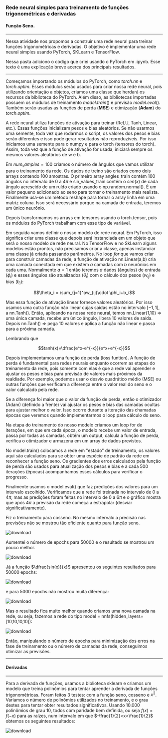 ### Rede neural simples para treinamento de funções trigonométricas e derivadas
#### Função Seno.
---

Nessa atividade nos propomos a construir uma rede neural para treinar funções trigonométricas e derivadas. O objetivo é implementar uma rede neural simples usando PyTorch, SKLearn
e TensorFlow.

Nessa pasta adiciono o código que criei usando o PyTorch em .ipynb. Esse texto é uma explicação breve acerca dos principais resultados.

---

Começamos importando os módulos do PyTorch, como $torch.nn$ e $torch.optim$. Esses módulos serão usados para criar nossa rede neural, pois utilizando orientação a objetos,
criamos uma classe que herdará os recursos da biblioteca do PyTorch. Além disso, as bibliotecas importadas possuem os módulos de treinamento $model.train()$ e previsão $model.eval()$.
Também serão usadas as funções de perda (**MSE**) e otimização (**Adam**) do $torch.optim$.

A rede neural utiliza funções de ativação para treinar (ReLU, Tanh, Linear, etc.). Essas funções inicializam pesos e bias aleatórios.
Se não usarmos uma semente, toda vez que rodarmos o script, os valores dos pesos e bias serão diferentes e isso pode gerar resultados não reproduzíveis.
Por isso iniciamos uma semente para o numpy e para o torch (tensores do torch). Assim, toda vez que a função de ativação for usada, iniciará sempre os mesmos valores aleatórios de w e b.

Em $num_samples=100$ criamos o número de ângulos que vamos utilizar para o treinamento da rede. Os dados de treino são criados como dois arrays contendo 100 amostras. O primeiro array
angles_train contém 100 ângulos no intervalo de $0$ a $4\pi$ e sin_values_train contém o $sen(x)$ de cada ângulo acrescido de um ruído criado usando o np.random.normal(). É um valor pequeno
adicionado ao seno para tornar o treinamento mais realista. Finalmente usa-se um método reshape para tornar o array linha em uma matriz coluna. Isso será necessário porque na camada
de entrada, teremos um único neurônio.

Depois transformamos os arrays em tensores usando o torch.tensor, pois os módulos do PyTorch trabalham com esse tipo de variável.

Em seguida vamos definir o nosso modelo de rede neural. Em PyTorch, isso significa criar uma classe que depois será instanciada em um objeto que será o nosso modelo de rede neural.
No TensorFlow e no SkLearn alguns modelos estão prontos, não precisamos criar a classe, apenas instanciar uma classe já criada passando parâmetros. No loop $for$ que vamos criar para
construir camadas da rede, a função de ativação nn.Linear(a,b) cria uma camada conectada em que existem $a$ camadas com $b$ neurônios em cada uma.
Normalmente $a=1$ então teremos $a$ dados (ângulos) de entrada ($\phi_i$) e esses ângulos são atualizados ($\theta_i$) com o cálculo dos pesos ($w_{ij}$) e bias ($b_i$):

$$\theta_i = \sum_{j=1}^aw_{ij}\cdot \phi_i+b_i$$

Mas essa função de ativação linear fornece valores aleatórios. Por isso usamos uma outra função não linear cujas saídas estão no intervalo $[-1,1]$, a nn.Tanh(). Então,
aplicando na nossa rede neural, temos nn.Linear(1,10) $\Rightarrow$ uma única camada, recebe um único ângulo, libera 10 valores de saída. Depois nn.Tanh() $\Rightarrow$ pega 10 valores e aplica a função não linear e passa para a próxima camada.

Lembrando que

$$tanh(x)=\dfrac{e^x-e^{-x}}{e^x+e^{-x}}$$

Depois implementamos uma função de perda (loss funtion). A função de perda é fundamental para redes neurais enquanto ocorrem as etapas do treinamento da rede, pois somente com elas é que a rede vai aprender e ajustar
os pesos e bias para previsão de valores mais próximos da realdiade. Por exemplo, podemos usar o desvio quadrático médio (MSE) ou outras funções que verificam a diferença entre o valor real do seno e o valor
calculado pela rede.

Se a diferença foi maior que o valor da função de perda, então o otimizador (Adam) (definido a frente) vai ajustar os pesos e bias das camadas ocultas para ajustar melhor o valor.
Isso ocorre durante a iteração das chamadas épocas que veremos quando implementarmos o loop para cálculo do seno.

Na etapa do treinamento do nosso modelo criamos um loop for de iterações, em que em cada época, o modelo recebe um valor de entrada, passa por todas as camadas, obtém um output,
calcula a função de perda, verifica o otimizador e armazena em um array de dados previstos.

No model.train() colocamos a rede em "estado" de treinamento, os valores aqui são calculados para se obter uma espécie de padrão da rede em reconhecer a função seno. Os gradientes dos
erros calculados pela função de perda são usados para atualização dos pesos e bias e a cada $500$ iterações (épocas) acompanhamos esses cálculos para verificar o progresso.

Finalmente usamos o model.eval() que faz predições dos valores para um intervalo escolhido. Verificamos que a rede foi treinada no intervalo de $0$ a $4\pi$, mas as predições foram
feitas no intervalo de $0$ a $6\pi$ e o gráfico mostra que após $4\pi$ a previsão da rede começa a estrapolar (desviar significativamente).

Fiz o treinamento para cosseno. No mesmo intervalo a precisão nas previsões não se mostrou tão eficiente quanto para função seno.

![download](https://github.com/user-attachments/assets/5a51dcb8-1b59-4016-b35a-18499e5804bc)

Aumentei o número de epochs para $50000$ e o resultado se mostrou um pouco melhor.

![download](https://github.com/user-attachments/assets/266cb515-0b21-406c-81ef-b92c774fdabd)

Já a função $\dfrac{sin(x)}{x}$ apresentou os seguintes resultados para $50000$ epochs:

![download](https://github.com/user-attachments/assets/b4858b55-6af5-4641-a377-2451567d66d3)

e para $5000$ epochs não mostrou muita diferença:

![download](https://github.com/user-attachments/assets/c8123e10-6c12-428f-8020-35325a953ca3)

Mas o resultado fica muito melhor quando criamos uma nova camada na rede, ou seja, fazemos a rede do tipo model = nnfs(hidden_layers=[10,10,10,10]):

![download](https://github.com/user-attachments/assets/ca8ff861-fbb1-4dd4-a68f-6eda8d289708)

Então, manipulando o número de epochs para minimização dos erros na fase de treinamento ou o número de camadas da rede, conseguimos otimizar as previsões.

---

#### Derivadas

---
Para a derivada de funções, usamos a biblioteca sklearn e criamos um modelo que treina polinômios para tentar aprender a derivada de funções trigonométricas. Foram feitos 3 testes: com a função seno, cosseno e $x^2$. 
Variamos o número de polinômios utilizados no treinamento, e o grau destes para tentar obter resultados significativos. Usando 10.000 polinômios de grau 10, todos com paridade bem definida, ou seja $f(x)=f(-x)$ para as raízes, num intervalo
em que $-\frac{1}{2}<x<\frac{1}{2}$ obtemos os seguintes resultados:

![download](https://github.com/user-attachments/assets/1d678c9a-36b2-4de8-8957-1b24143d2751)



